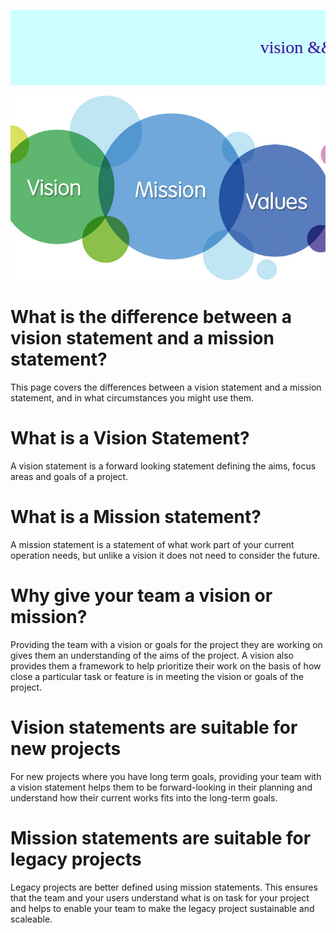 <!-- Codes by HTML.am -->

<!-- CSS Code -->
<style type="text/css" scoped>
.GeneratedMarquee {
font-family:'Comic Sans MS';
font-size:2em;
line-height:1.3em;
color:#330099;
background-color:#CCFFFF;
padding:1.5em;

}
</style>

<!-- HTML Code -->
<marquee class="GeneratedMarquee" direction="left" scrollamount="3" behavior="scroll">vision && mission</marquee>




![alt text](img/vision_mission_values.jpg "Vision missions values venn diagram")


# What is the difference between a vision statement and a mission statement?

This page covers the differences between a vision statement and a mission statement, and in what circumstances you might use them.

# What is a Vision Statement?

A vision statement is a forward looking statement defining the aims, focus areas and goals of a project.

# What is a Mission statement?

A mission statement is a statement of what work part of your current operation needs, but unlike a vision it does not need to consider the future.

# Why give your team a vision or mission?

Providing the team with a vision or goals for the project they are working on gives them an understanding of the aims of the project. A vision also provides them a framework to help prioritize their work on the basis of how close a particular task or feature is in meeting the vision or goals of the project.

# Vision statements are suitable for new projects

For new projects where you have long term goals, providing your team with a vision statement helps them to be forward-looking in their planning and understand how their current works fits into the long-term goals.

# Mission statements are suitable for legacy projects

Legacy projects are better defined using mission statements. This ensures that the team and your users understand what is on task for your project and helps to enable your team to make the legacy project sustainable and scaleable. 
